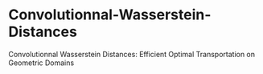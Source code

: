 # Convolutionnal-Wasserstein-Distances
Convolutionnal Wasserstein Distances: Efficient Optimal Transportation on Geometric Domains

